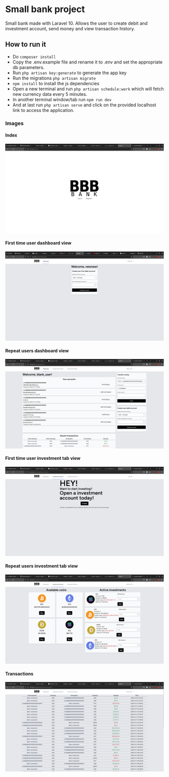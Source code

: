 # Small bank project
Small bank made with Laravel 10. Allows the user to create debit and investment account, send money and view transaction history.

## How to run it
- Do `composer install`
- Copy the .env.example file and rename it to .env and set the appropriate db parameters.
- Run `php artisan key:generate` to generate the app key
- Run the migrations `php artisan migrate`
- `npm install` to install the js dependencies
- Open a new terminal and run `php artisan schedule:work` which will fetch new currency data every 5 minutes.
- In another terminal window/tab run `npm run dev` 
- And at last run `php artisan serve` and click on the provided localhost link to access the application.

### Images
#### Index
<img src="https://raw.githubusercontent.com/khAntans/images-for-personal-projects/main/Screenshot%20from%202024-01-22%2014-34-14.png?token=GHSAT0AAAAAACMPTQE3P7EZFCXP2XRGAORMZNQBFXQ" alt="index page"><br>
#### First time user dashboard view
<img src="https://raw.githubusercontent.com/khAntans/images-for-personal-projects/main/Screenshot%20from%202024-01-22%2015-46-12.png?token=GHSAT0AAAAAACMPTQE2FCZWEZ7K45HKWIZ6ZNQBH2Q"><br>
#### Repeat users dashboard view
<img src="https://raw.githubusercontent.com/khAntans/images-for-personal-projects/main/Screenshot%20from%202024-01-22%2014-36-26.png?token=GHSAT0AAAAAACMPTQE3M7JFLLSDNEKRR3KSZNQBHDQ" alt="Repeat users dashboard view"><br>
#### First time user investment tab view
<img src="https://raw.githubusercontent.com/khAntans/images-for-personal-projects/main/Screenshot%20from%202024-01-22%2014-35-10.png?token=GHSAT0AAAAAACMPTQE2ASFLMYCRJBQYESJUZNQBGEQ" alt="First time user investment tab view"><br>
#### Repeat users investment tab view
<img src="https://raw.githubusercontent.com/khAntans/images-for-personal-projects/main/Screenshot%20from%202024-01-22%2014-36-42.png?token=GHSAT0AAAAAACMPTQE2SOVVP6UX7454ZBXGZNQBHKQ" alt="Repeat users investment tab view"><br>
#### Transactions
<img src="https://raw.githubusercontent.com/khAntans/images-for-personal-projects/main/Screenshot%20from%202024-01-22%2014-37-53.png?token=GHSAT0AAAAAACMPTQE3GMKYWDE7YFTZD3VQZNQBHRA" alt="Transactions"><br>
